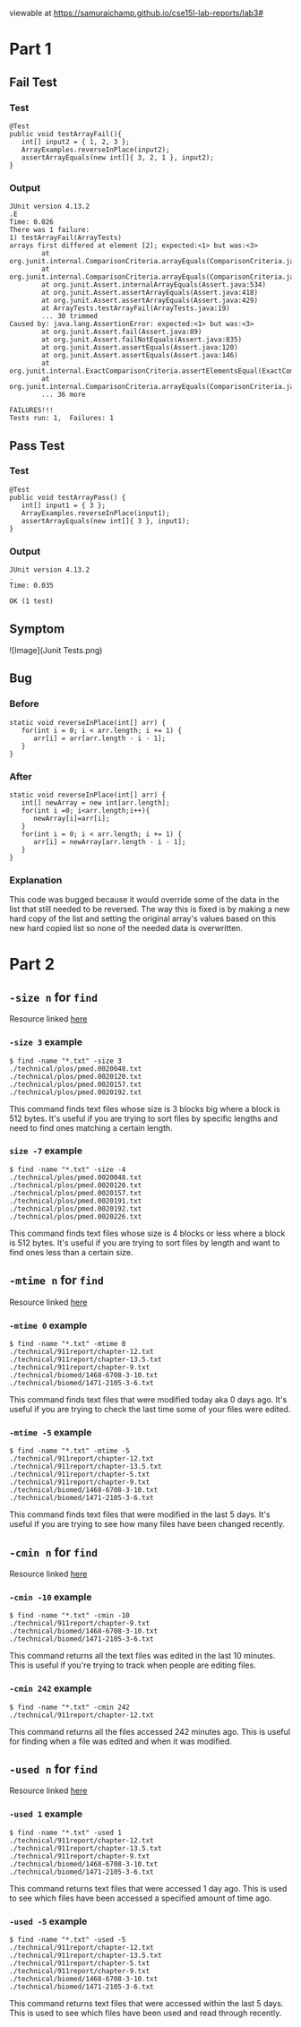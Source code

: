viewable at https://samuraichamp.github.io/cse15l-lab-reports/lab3#
# Part 1
## Fail Test
### Test
```
@Test
public void testArrayFail(){
   int[] input2 = { 1, 2, 3 };
   ArrayExamples.reverseInPlace(input2);
   assertArrayEquals(new int[]{ 3, 2, 1 }, input2);
}
```
### Output
```
JUnit version 4.13.2
.E
Time: 0.026
There was 1 failure:
1) testArrayFail(ArrayTests)
arrays first differed at element [2]; expected:<1> but was:<3>
        at org.junit.internal.ComparisonCriteria.arrayEquals(ComparisonCriteria.java:78)
        at org.junit.internal.ComparisonCriteria.arrayEquals(ComparisonCriteria.java:28)
        at org.junit.Assert.internalArrayEquals(Assert.java:534)
        at org.junit.Assert.assertArrayEquals(Assert.java:418)
        at org.junit.Assert.assertArrayEquals(Assert.java:429)
        at ArrayTests.testArrayFail(ArrayTests.java:19)
        ... 30 trimmed
Caused by: java.lang.AssertionError: expected:<1> but was:<3>
        at org.junit.Assert.fail(Assert.java:89)
        at org.junit.Assert.failNotEquals(Assert.java:835)
        at org.junit.Assert.assertEquals(Assert.java:120)
        at org.junit.Assert.assertEquals(Assert.java:146)
        at org.junit.internal.ExactComparisonCriteria.assertElementsEqual(ExactComparisonCriteria.java:8)
        at org.junit.internal.ComparisonCriteria.arrayEquals(ComparisonCriteria.java:76)
        ... 36 more

FAILURES!!!
Tests run: 1,  Failures: 1
```
## Pass Test
### Test
```
@Test 
public void testArrayPass() {
   int[] input1 = { 3 };
   ArrayExamples.reverseInPlace(input1);
   assertArrayEquals(new int[]{ 3 }, input1);
}
```
### Output
```
JUnit version 4.13.2
.
Time: 0.035

OK (1 test)
```
## Symptom
![Image](Junit Tests.png)<br>
## Bug
### Before
```
static void reverseInPlace(int[] arr) {
   for(int i = 0; i < arr.length; i += 1) {
      arr[i] = arr[arr.length - i - 1];
   }
}
```
### After
```
static void reverseInPlace(int[] arr) {
   int[] newArray = new int[arr.length];
   for(int i =0; i<arr.length;i++){
      newArray[i]=arr[i];
   }
   for(int i = 0; i < arr.length; i += 1) {
      arr[i] = newArray[arr.length - i - 1];
   }
}
```
### Explanation
This code was bugged because it would override some of the data in the list that still needed to be reversed. The way this is fixed is by making a new hard copy of the list and setting the original array's values based on this new hard copied list so none of the needed data is overwritten.
# Part 2
## `-size n` for `find`
Resource linked [here](https://kb.iu.edu/d/admm#)
### `-size 3` example
```
$ find -name "*.txt" -size 3
./technical/plos/pmed.0020048.txt
./technical/plos/pmed.0020120.txt
./technical/plos/pmed.0020157.txt
./technical/plos/pmed.0020192.txt
```
This command finds text files whose size is 3 blocks big where a block is 512 bytes. It's useful if you are trying to sort files by specific lengths and need to find ones matching a certain length.
### `size -7` example
```
$ find -name "*.txt" -size -4
./technical/plos/pmed.0020048.txt
./technical/plos/pmed.0020120.txt
./technical/plos/pmed.0020157.txt
./technical/plos/pmed.0020191.txt
./technical/plos/pmed.0020192.txt
./technical/plos/pmed.0020226.txt
```
This command finds text files whose size is 4 blocks or less where a block is 512 bytes. It's useful if you are trying to sort files by length and want to find ones less than a certain size.
## `-mtime n` for `find`
Resource linked [here](https://kb.iu.edu/d/admm#)
### `-mtime 0` example
```
$ find -name "*.txt" -mtime 0
./technical/911report/chapter-12.txt
./technical/911report/chapter-13.5.txt
./technical/911report/chapter-9.txt
./technical/biomed/1468-6708-3-10.txt
./technical/biomed/1471-2105-3-6.txt
```
This command finds text files that were modified today aka 0 days ago. It's useful if you are trying to check the last time some of your files were edited.
### `-mtime -5` example
```
$ find -name "*.txt" -mtime -5
./technical/911report/chapter-12.txt
./technical/911report/chapter-13.5.txt
./technical/911report/chapter-5.txt
./technical/911report/chapter-9.txt
./technical/biomed/1468-6708-3-10.txt
./technical/biomed/1471-2105-3-6.txt

```
This command finds text files that were modified in the last 5 days. It's useful if you are trying to see how many files have been changed recently.
## `-cmin n` for `find`
Resource linked [here](https://man7.org/linux/man-pages/man1/find.1.html)
### `-cmin -10` example
```
$ find -name "*.txt" -cmin -10
./technical/911report/chapter-9.txt
./technical/biomed/1468-6708-3-10.txt
./technical/biomed/1471-2105-3-6.txt
```
This command returns all the text files was edited in the last 10 minutes. This is useful if you're trying to track when people are editing files.
### `-cmin 242` example
```
$ find -name "*.txt" -cmin 242
./technical/911report/chapter-12.txt
```
This command returns all the files accessed 242 minutes ago. This is useful for finding when a file was edited and when it was modified.
## `-used n` for `find`
Resource linked [here](https://man7.org/linux/man-pages/man1/find.1.html)
### `-used 1` example
```
$ find -name "*.txt" -used 1
./technical/911report/chapter-12.txt
./technical/911report/chapter-13.5.txt
./technical/911report/chapter-9.txt
./technical/biomed/1468-6708-3-10.txt
./technical/biomed/1471-2105-3-6.txt
```
This command returns text files that were accessed 1 day ago. This is used to see which files have been accessed a specified amount of time ago.
### `-used -5` example
```
$ find -name "*.txt" -used -5
./technical/911report/chapter-12.txt
./technical/911report/chapter-13.5.txt
./technical/911report/chapter-5.txt
./technical/911report/chapter-9.txt
./technical/biomed/1468-6708-3-10.txt
./technical/biomed/1471-2105-3-6.txt
```
This command returns text files that were accessed within the last 5 days. This is used to see which files have been used and read through recently.
